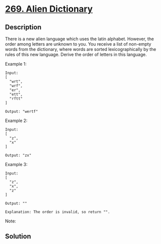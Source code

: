 # [269. Alien Dictionary](https://leetcode.com/problems/alien-dictionary)

## Description

There is a new alien language which uses the latin alphabet. However, the order among letters are unknown to you. You receive a list of non-empty words from the dictionary, where words are sorted lexicographically by the rules of this new language. Derive the order of letters in this language.

Example 1:

```
Input:
[
  "wrt",
  "wrf",
  "er",
  "ett",
  "rftt"
]

Output: "wertf"
```

Example 2:

```
Input:
[
  "z",
  "x"
]

Output: "zx"
```

Example 3:

```
Input:
[
  "z",
  "x",
  "z"
] 

Output: "" 

Explanation: The order is invalid, so return "".
```

Note:

## Solution

